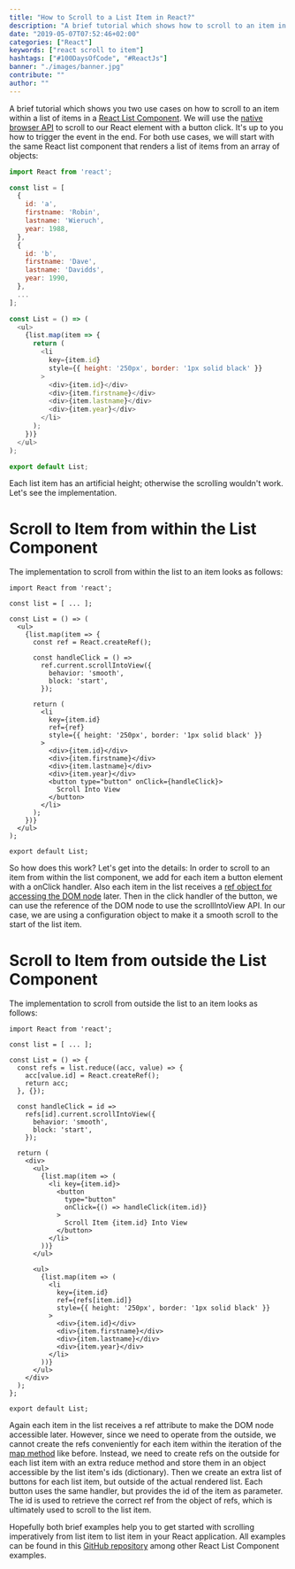```yaml
---
title: "How to Scroll to a List Item in React?"
description: "A brief tutorial which shows how to scroll to an item in a React List Component. The scroll event can be triggered from within or outside the component ..."
date: "2019-05-07T07:52:46+02:00"
categories: ["React"]
keywords: ["react scroll to item"]
hashtags: ["#100DaysOfCode", "#ReactJs"]
banner: "./images/banner.jpg"
contribute: ""
author: ""
---
```


<Sponsorship />

A brief tutorial which shows you two use cases on how to scroll to an item within a list of items in a [React List Component](/react-list-component/). We will use the [native browser API](https://developer.mozilla.org/en-US/docs/Web/API/Element/scrollIntoView) to scroll to our React element with a button click. It's up to you how to trigger the event in the end. For both use cases, we will start with the same React list component that renders a list of items from an array of objects:

```javascript
import React from 'react';

const list = [
  {
    id: 'a',
    firstname: 'Robin',
    lastname: 'Wieruch',
    year: 1988,
  },
  {
    id: 'b',
    firstname: 'Dave',
    lastname: 'Davidds',
    year: 1990,
  },
  ...
];

const List = () => (
  <ul>
    {list.map(item => {
      return (
        <li
          key={item.id}
          style={{ height: '250px', border: '1px solid black' }}
        >
          <div>{item.id}</div>
          <div>{item.firstname}</div>
          <div>{item.lastname}</div>
          <div>{item.year}</div>
        </li>
      );
    })}
  </ul>
);

export default List;
```

Each list item has an artificial height; otherwise the scrolling wouldn't work. Let's see the implementation.

# Scroll to Item from within the List Component

The implementation to scroll from within the list to an item looks as follows:

```javascript{8,10,11,12,13,14,19,26,27,28}
import React from 'react';

const list = [ ... ];

const List = () => (
  <ul>
    {list.map(item => {
      const ref = React.createRef();

      const handleClick = () =>
        ref.current.scrollIntoView({
          behavior: 'smooth',
          block: 'start',
        });

      return (
        <li
          key={item.id}
          ref={ref}
          style={{ height: '250px', border: '1px solid black' }}
        >
          <div>{item.id}</div>
          <div>{item.firstname}</div>
          <div>{item.lastname}</div>
          <div>{item.year}</div>
          <button type="button" onClick={handleClick}>
            Scroll Into View
          </button>
        </li>
      );
    })}
  </ul>
);

export default List;
```

So how does this work? Let's get into the details: In order to scroll to an item from within the list component, we add for each item a button element with a onClick handler. Also each item in the list receives a [ref object for accessing the DOM node](/react-ref-attribute-dom-node/) later. Then in the click handler of the button, we can use the reference of the DOM node to use the scrollIntoView API. In our case, we are using a configuration object to make it a smooth scroll to the start of the list item.

# Scroll to Item from outside the List Component

The implementation to scroll from outside the list to an item looks as follows:

```javascript{6,7,8,9,11,12,13,14,15,19,20,21,22,23,24,25,26,27,28,29,30,36}
import React from 'react';

const list = [ ... ];

const List = () => {
  const refs = list.reduce((acc, value) => {
    acc[value.id] = React.createRef();
    return acc;
  }, {});

  const handleClick = id =>
    refs[id].current.scrollIntoView({
      behavior: 'smooth',
      block: 'start',
    });

  return (
    <div>
      <ul>
        {list.map(item => (
          <li key={item.id}>
            <button
              type="button"
              onClick={() => handleClick(item.id)}
            >
              Scroll Item {item.id} Into View
            </button>
          </li>
        ))}
      </ul>

      <ul>
        {list.map(item => (
          <li
            key={item.id}
            ref={refs[item.id]}
            style={{ height: '250px', border: '1px solid black' }}
          >
            <div>{item.id}</div>
            <div>{item.firstname}</div>
            <div>{item.lastname}</div>
            <div>{item.year}</div>
          </li>
        ))}
      </ul>
    </div>
  );
};

export default List;
```

Again each item in the list receives a ref attribute to make the DOM node accessible later. However, since we need to operate from the outside, we cannot create the refs conveniently for each item within the iteration of the [map method](/javascript-map-array/) like before. Instead, we need to create refs on the outside for each list item with an extra reduce method and store them in an object accessible by the list item's ids (dictionary). Then we create an extra list of buttons for each list item, but outside of the actual rendered list. Each button uses the same handler, but provides the id of the item as parameter. The id is used to retrieve the correct ref from the object of refs, which is ultimately used to scroll to the list item.

Hopefully both brief examples help you to get started with scrolling imperatively from list item to list item in your React application. All examples can be found in this [GitHub repository](https://github.com/the-road-to-learn-react/react-list-component) among other React List Component examples.

